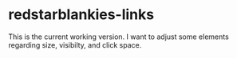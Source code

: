# redstarblankies-links
This is the current working version. I want to adjust some elements regarding size, visibilty, and click space.
